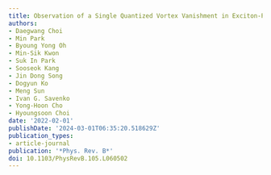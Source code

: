 ```yaml
---
title: Observation of a Single Quantized Vortex Vanishment in Exciton-Polariton Superfluids
authors:
- Daegwang Choi
- Min Park
- Byoung Yong Oh
- Min-Sik Kwon
- Suk In Park
- Sooseok Kang
- Jin Dong Song
- Dogyun Ko
- Meng Sun
- Ivan G. Savenko
- Yong-Hoon Cho
- Hyoungsoon Choi
date: '2022-02-01'
publishDate: '2024-03-01T06:35:20.518629Z'
publication_types:
- article-journal
publication: '*Phys. Rev. B*'
doi: 10.1103/PhysRevB.105.L060502
---
```

